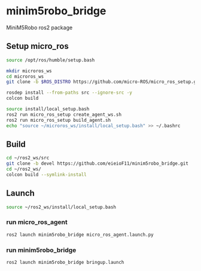 # minim5robo_bridge
MiniM5Robo ros2 package

## Setup micro_ros
```bash
source /opt/ros/humble/setup.bash

mkdir microros_ws
cd microros_ws
git clone -b $ROS_DISTRO https://github.com/micro-ROS/micro_ros_setup.git src/micro_ros_setup

rosdep install --from-paths src --ignore-src -y
colcon build

source install/local_setup.bash
ros2 run micro_ros_setup create_agent_ws.sh
ros2 run micro_ros_setup build_agent.sh
echo "source ~/microros_ws/install/local_setup.bash" >> ~/.bashrc
```

## Build
```bash
cd ~/ros2_ws/src
git clone -b devel https://github.com/eieioF11/minim5robo_bridge.git
cd ~/ros2_ws/
colcon build --symlink-install
```

## Launch
```bash
source ~/ros2_ws/install/local_setup.bash
```
### run micro_ros_agent
```bash
ros2 launch minim5robo_bridge micro_ros_agent.launch.py
```

### run minim5robo_bridge
```bash
ros2 launch minim5robo_bridge bringup.launch
```
